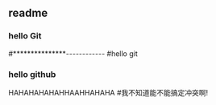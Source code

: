 ## readme
### hello Git
#***************------------
#hello git 
### hello github
HAHAHAHAHAHHAAHHAHAHA
#我不知道能不能搞定冲突啊!
